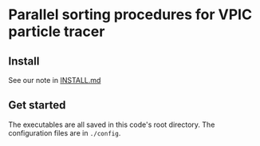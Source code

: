 # Parallel sorting procedures for VPIC particle tracer

## Install
See our note in [INSTALL.md](INSTALL.md)

## Get started
The executables are all saved in this code's root directory.
The configuration files are in `./config`.
